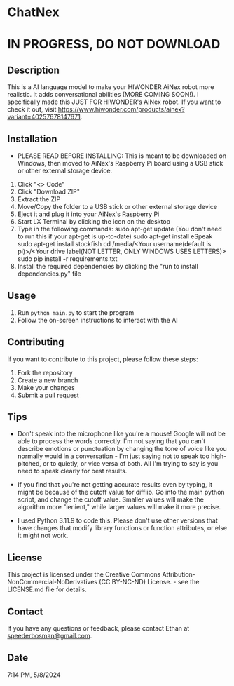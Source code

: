 # ChatNex 

# IN PROGRESS, DO NOT DOWNLOAD

## Description
This is a AI language model to make your HIWONDER AiNex robot more realistic. It adds conversational abilities (MORE COMING SOON!). I specifically made this JUST FOR HIWONDER's AiNex robot. If you want to check it out, visit https://www.hiwonder.com/products/ainex?variant=40257678147671.

## Installation
- PLEASE READ BEFORE INSTALLING: This is meant to be downloaded on Windows, then moved to AiNex's Raspberry Pi board using a USB stick or other external storage device.
1. Click "<> Code"
2. Click "Download ZIP"
3. Extract the ZIP
4. Move/Copy the folder to a USB stick or other external storage device
5. Eject it and plug it into your AiNex's Raspberry Pi
6. Start LX Terminal by clicking the icon on the desktop
7. Type in the following commands:
    sudo apt-get update (You don't need to run this if your apt-get is up-to-date)
    sudo apt-get install eSpeak
    sudo apt-get install stockfish
    cd /media/<Your username(default is pi)>/<Your drive label(NOT LETTER, ONLY WINDOWS USES LETTERS)>
    sudo pip install -r requirements.txt
3. Install the required dependencies by clicking the "run to install dependencies.py" file

## Usage
1. Run `python main.py` to start the program
2. Follow the on-screen instructions to interact with the AI

## Contributing
If you want to contribute to this project, please follow these steps:
1. Fork the repository
2. Create a new branch
3. Make your changes
4. Submit a pull request

## Tips
- Don't speak into the microphone like you're a mouse! Google will not be able to process the words correctly. I'm not saying that you can't describe emotions or punctuation by changing the tone of voice like you normally would in a conversation - I'm just saying not to speak too high-pitched, or to quietly, or vice versa of both. All I'm trying to say is you need to speak clearly for best results.

- If you find that you're not getting accurate results even by typing, it might be because of the cutoff value for difflib. Go into the main python script, and change the cutoff value. Smaller values will make the algorithm more "lenient," while larger values will make it more precise. 

- I used Python 3.11.9 to code this. Please don't use other versions that have changes that modify library functions or function attributes, or else it might not work.

## License
This project is licensed under the Creative Commons Attribution-NonCommercial-NoDerivatives (CC BY-NC-ND) License. - see the LICENSE.md file for details.

## Contact
If you have any questions or feedback, please contact Ethan at speederbosman@gmail.com.

## Date
7:14 PM, 5/8/2024
